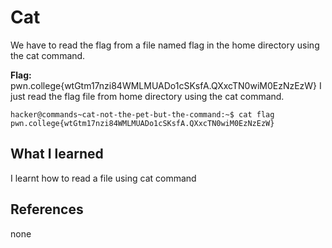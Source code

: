 # Cat
We have to read the flag from a file named flag in the home directory using the cat command.

**Flag:** pwn.college{wtGtm17nzi84WMLMUADo1cSKsfA.QXxcTN0wiM0EzNzEzW}
I just read the flag file from home directory using the cat command. 

```
hacker@commands~cat-not-the-pet-but-the-command:~$ cat flag
pwn.college{wtGtm17nzi84WMLMUADo1cSKsfA.QXxcTN0wiM0EzNzEzW}
```

## What I learned

I learnt how to read a file using cat command 

## References

none

